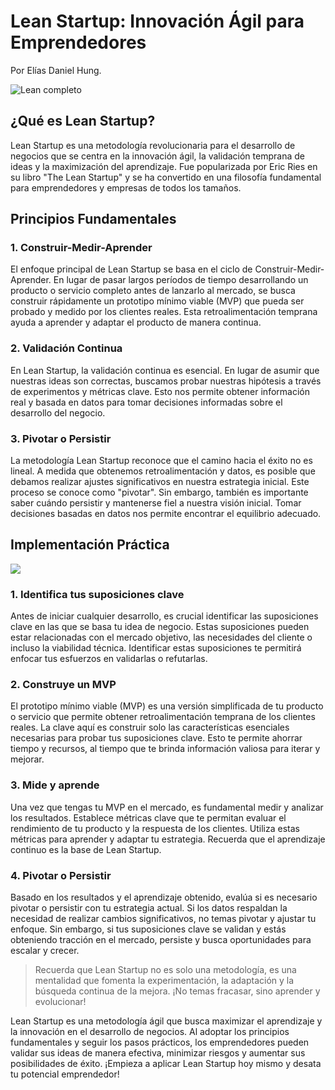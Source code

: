 # Lean Startup: Innovación Ágil para Emprendedores

Por Elías Daniel Hung.



![](/home/daniel/tron/1-LEGOS/NEGOCIO/MMA/Modulo3/Clase/imagenes/leancompleto.jpg "Lean completo")

## ¿Qué es Lean Startup?

Lean Startup es una metodología revolucionaria para el desarrollo de negocios que se centra en la innovación ágil, la validación temprana de ideas y la maximización del aprendizaje. Fue popularizada por Eric Ries en su libro "The Lean Startup" y se ha convertido en una filosofía fundamental para emprendedores y empresas de todos los tamaños.

## Principios Fundamentales

### 1. Construir-Medir-Aprender

El enfoque principal de Lean Startup se basa en el ciclo de Construir-Medir-Aprender. En lugar de pasar largos períodos de tiempo desarrollando un producto o servicio completo antes de lanzarlo al mercado, se busca construir rápidamente un prototipo mínimo viable (MVP) que pueda ser probado y medido por los clientes reales. Esta retroalimentación temprana ayuda a aprender y adaptar el producto de manera continua.

### 2. Validación Continua

En Lean Startup, la validación continua es esencial. En lugar de asumir que nuestras ideas son correctas, buscamos probar nuestras hipótesis a través de experimentos y métricas clave. Esto nos permite obtener información real y basada en datos para tomar decisiones informadas sobre el desarrollo del negocio.

### 3. Pivotar o Persistir

La metodología Lean Startup reconoce que el camino hacia el éxito no es lineal. A medida que obtenemos retroalimentación y datos, es posible que debamos realizar ajustes significativos en nuestra estrategia inicial. Este proceso se conoce como "pivotar". Sin embargo, también es importante saber cuándo persistir y mantenerse fiel a nuestra visión inicial. Tomar decisiones basadas en datos nos permite encontrar el equilibrio adecuado.



## Implementación Práctica



![](/home/daniel/tron/1-LEGOS/NEGOCIO/MMA/Modulo3/Clase/imagenes/Figura-1-Pasos-del-metodo-Lean-Startup-Fuente.png)



### 1. Identifica tus suposiciones clave

Antes de iniciar cualquier desarrollo, es crucial identificar las suposiciones clave en las que se basa tu idea de negocio. Estas suposiciones pueden estar relacionadas con el mercado objetivo, las necesidades del cliente o incluso la viabilidad técnica. Identificar estas suposiciones te permitirá enfocar tus esfuerzos en validarlas o refutarlas.

### 2. Construye un MVP

El prototipo mínimo viable (MVP) es una versión simplificada de tu producto o servicio que permite obtener retroalimentación temprana de los clientes reales. La clave aquí es construir solo las características esenciales necesarias para probar tus suposiciones clave. Esto te permite ahorrar tiempo y recursos, al tiempo que te brinda información valiosa para iterar y mejorar.

### 3. Mide y aprende

Una vez que tengas tu MVP en el mercado, es fundamental medir y analizar los resultados. Establece métricas clave que te permitan evaluar el rendimiento de tu producto y la respuesta de los clientes. Utiliza estas métricas para aprender y adaptar tu estrategia. Recuerda que el aprendizaje continuo es la base de Lean Startup.

### 4. Pivotar o Persistir

Basado en los resultados y el aprendizaje obtenido, evalúa si es necesario pivotar o persistir con tu estrategia actual. Si los datos respaldan la necesidad de realizar cambios significativos, no temas pivotar y ajustar tu enfoque. Sin embargo, si tus suposiciones clave se validan y estás obteniendo tracción en el mercado, persiste y busca oportunidades para escalar y crecer.



> Recuerda que Lean Startup no es solo una metodología, es una mentalidad que fomenta la experimentación, la adaptación y la búsqueda continua de la mejora. ¡No temas fracasar, sino aprender y evolucionar!



Lean Startup es una metodología ágil que busca maximizar el aprendizaje y la innovación en el desarrollo de negocios. Al adoptar los principios fundamentales y seguir los pasos prácticos, los emprendedores pueden validar sus ideas de manera efectiva, minimizar riesgos y aumentar sus posibilidades de éxito. ¡Empieza a aplicar Lean Startup hoy mismo y desata tu potencial emprendedor!
